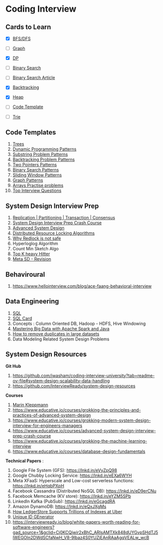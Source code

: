 # Coding Interview


## Cards to Learn

   - [x] [BFS/DFS](https://leetcode.com/explore/learn/card/queue-stack/232/practical-application-stack/)

   - [ ] [Graph](https://leetcode.com/explore/learn/card/graph/)
  
   - [x] [DP](https://leetcode.com/explore/learn/card/dynamic-programming/)
   
   - [ ] [Binary Search](https://leetcode.com/problemset/?page=1&sorting=W3sic29ydE9yZGVyIjoiREVTQ0VORElORyIsIm9yZGVyQnkiOiJGUkVRVUVOQ1kifV0%3D&difficulty=HARD&topicSlugs=binary-search)
         
   - [ ] [Binary Search Article](https://towardsdatascience.com/powerful-ultimate-binary-search-template-and-many-leetcode-problems-1f850ef95651)

   - [x] [Backtracking](https://leetcode.com/explore/learn/card/recursion-ii/470/divide-and-conquer/)

   - [x] [Heap](https://leetcode.com/explore/learn/card/heap/)
         
   - [ ] [Code Template](https://leetcode.com/explore/interview/card/cheatsheets/720/resources/4723/)
         
   - [ ] [Trie](https://leetcode.com/explore/learn/card/trie/)
   
## Code Templates
1. [Trees](https://leetcode.com/problemset/?topicSlugs=tree&page=1&sorting=W3sic29ydE9yZGVyIjoiREVTQ0VORElORyIsIm9yZGVyQnkiOiJESUZGSUNVTFRZIn1d&difficulty=HARD)
2. [Dynamic Programming Patterns](https://lnkd.in/gw3DR3xt)
3. [Substring Problem Patterns](https://lnkd.in/gmkJymQV)
4. [Backtracking Problem Patterns](https://lnkd.in/gpgevxXd)
5. [Two Pointers Patterns](https://lnkd.in/gt2dSxJR)
6. [Binary Search Patterns](https://lnkd.in/gDHAi_Jk)
7. [Sliding Window Patterns](https://lnkd.in/gvWBFGSa)
8. [Graph Patterns](https://lnkd.in/gkj_JPnq)
9. [Arrays Practise problems](https://www.geeksforgeeks.org/array-data-structure/?ref=shm)
10. [Top Interview Questions](https://leetcode.com/explore/interview/card/top-interview-questions-hard/)
  
## System Design Interview Prep
1. [Replication | Partitioning | Transaction | Consensus](https://www.cl.cam.ac.uk/teaching/2122/ConcDisSys/dist-sys-notes.pdf)
2. [System Design Interview Prep Crash Course](https://www.educative.io/courses/system-design-interview-prep-crash-course)
3. [Advanced System Design](https://www.educative.io/courses/advanced-system-design-interview-prep-crash-course)
6. [Distributed Resource Locking Algorithms](https://igotanoffer.com/blogs/tech/leader-election-system-design-interview)
7. [Why Redlock is not safe](https://martin.kleppmann.com/2016/02/08/how-to-do-distributed-locking.html)
8. Hyperloglog Algorithm
9. Count Min Sketch Algo
10. [Top K heavy Hitter](https://www.youtube.com/watch?v=kx-XDoPjoHw)
11. [Meta SD - Revision](https://www.hellointerview.com/learn/system-design/in-a-hurry/introduction) 

## Behaviroural
1. https://www.hellointerview.com/blog/ace-faang-behavioral-interview

## Data Engineering
1. [SQL](https://www.youtube.com/watch?v=xrv1ODQgjck&list=PLOlK8ytA0Mgj4YDvzevQir35PieOswsFX&index=3)
2. [SQL Card](https://leetcode.com/explore/featured/card/sql-language/684/sql-relationship/)
3. Concepts : Column Oriented DB, Hadoop - HDFS, Hive Windowing
4. [Mastering Big Data with Apache Spark and Java](https://www.educative.io/courses/mastering-big-data-apache-spark-java-api)
5. [How to remove duplicates in large datasets](https://clevertap.com/blog/how-to-remove-duplicates-in-large-datasets/)
6. Data Modeling Related System Design Problems



## System Design Resources

**Git Hub**
1. https://github.com/jwasham/coding-interview-university?tab=readme-ov-file#system-design-scalability-data-handling
2. https://github.com/InterviewReady/system-design-resources


**Courses**
1. [Marin Kleppmann](https://www.youtube.com/watch?v=noUNH3jDLC0&list=PLeKd45zvjcDFUEv_ohr_HdUFe97RItdiB&index=20)
2. https://www.educative.io/courses/grokking-the-principles-and-practices-of-advanced-system-design
3. https://www.educative.io/courses/grokking-modern-system-design-interview-for-engineers-managers
4. https://www.educative.io/courses/advanced-system-design-interview-prep-crash-course
5. https://www.educative.io/courses/grokking-the-machine-learning-interview
6. https://www.educative.io/courses/database-design-fundamentals

**Technical Papers** :
1. Google File System (GFS): https://lnkd.in/eVyZpQ98
2. Google Chubby Locking Service: https://lnkd.in/eEXa6WYH
3. Meta XFaaS: Hyperscale and Low-cost serverless functions: https://lnkd.in/eHqbPXpH
4. Facebook Cassandra (Distributed NoSQL DB): https://lnkd.in/eD9erCNu
5. Facebook Memcache (KV store): https://lnkd.in/eYZM5SPb
6. LinkedIn Kafka (PubSub): https://lnkd.in/eGcagdRA
7. Amazon DynamoDB: https://lnkd.in/eQxJXgMs
8. [How LedgerStore Supports Trillions of Indexes at Uber](https://www.uber.com/en-IN/blog/how-ledgerstore-supports-trillions-of-indexes/)
9. [Unique ID GEnerator](https://blog.x.com/engineering/en_us/a/2010/announcing-snowflake)
10. https://interviewready.io/blog/white-papers-worth-reading-for-software-engineers?gad_source=1&gclid=Cj0KCQjwir2xBhC_ARIsAMTXk848dUYGvpSHdTJ5lWEGOln2DWdSCfaNwH_V8-9lbaz4S0YUZjEAnRAaAgqVEALw_wcB
